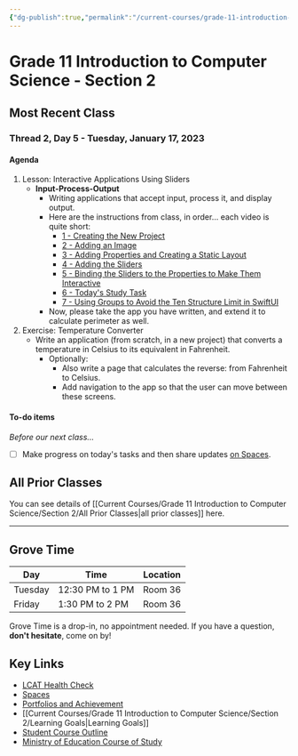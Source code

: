 ```yaml
---
{"dg-publish":true,"permalink":"/current-courses/grade-11-introduction-to-computer-science/section-2/home/","dgHomeLink":false}
---
```


# Grade 11 Introduction to Computer Science - Section 2
## Most Recent Class

<div class="transclusion internal-embed is-loaded"><div class="markdown-embed">




### Thread 2, Day 5 - Tuesday, January 17, 2023

#### Agenda

1. Lesson: Interactive Applications Using Sliders
	- **Input-Process-Output**
		- Writing applications that accept input, process it, and display output.
		- Here are the instructions from class, in order... each video is quite short:
			- [1 - Creating the New Project](https://youtu.be/ALotGBur3-c)
			- [2 - Adding an Image](https://youtu.be/ImstsbHn1NM)
			- [3 - Adding Properties and Creating a Static Layout](https://youtu.be/b44gPNn9j6M)
			- [4 - Adding the Sliders](https://youtu.be/QuSJ9njO-5E)
			- [5 - Binding the Sliders to the Properties to Make Them Interactive](https://youtu.be/kCFDQ_Lr6MI)
			- [6 - Today's Study Task](https://youtu.be/iSJmsT32Ni0)
			- [7 - Using Groups to Avoid the Ten Structure Limit in SwiftUI](https://youtu.be/Pr2DcIB_IJI)
		- Now, please take the app you have written, and extend it to calculate perimeter as well.
2. Exercise: Temperature Converter
	-  Write an application (from scratch, in a new project) that converts a temperature in Celsius to its equivalent in Fahrenheit.
		- Optionally:
			- Also write a page that calculates the reverse: from Fahrenheit to Celsius.
			- Add navigation to the app so that the user can move between these screens.
	  
#### To-do items
*Before our next class...*
- [ ] Make progress on today's tasks and then share updates [on Spaces](https://ca.spacesedu.com/).

</div></div>

## All Prior Classes
You can see details of [[Current Courses/Grade 11 Introduction to Computer Science/Section 2/All Prior Classes|all prior classes]] here.
___
## Grove Time

<div class="transclusion internal-embed is-loaded"><div class="markdown-embed">




Day|Time|Location
-|-|-
Tuesday|12:30 PM to 1 PM|Room 36
Friday|1:30 PM to 2 PM|Room 36

Grove Time is a drop-in, no appointment needed.
If you have a question, **don't hesitate**, come on by!

</div></div>

## Key Links

<div class="transclusion internal-embed is-loaded"><div class="markdown-embed">




- [LCAT Health Check](https://lcat.lcs.on.ca)
- [Spaces](https://ca.spacesedu.com/)
- [Portfolios and Achievement](https://www.russellgordon.ca/cs/learning-goals/introduction/)
- [[Current Courses/Grade 11 Introduction to Computer Science/Section 2/Learning Goals|Learning Goals]]
- [Student Course Outline](https://tinyurl.com/lcscs22-g11-sco)
- [Ministry of Education Course of Study](https://tinyurl.com/lcscs22-g11-mcs)

</div></div>
